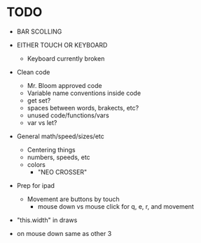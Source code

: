 # TODO
- BAR SCOLLING
- EITHER TOUCH OR KEYBOARD
    - Keyboard currently broken

- Clean code
    - Mr. Bloom approved code
    - Variable name conventions inside code
    - get set?
    - spaces between words, brakects, etc?
    - unused code/functions/vars
    - var vs let?
- General math/speed/sizes/etc
    - Centering things
    - numbers, speeds, etc
    - colors
        - "NEO CROSSER"
- Prep for ipad
    - Movement are buttons by touch
        - mouse down vs mouse click for q, e, r, and movement

- "this.width" in draws
- on mouse down same as other 3